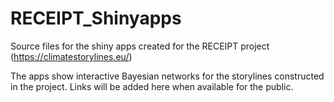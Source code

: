 # RECEIPT_Shinyapps
Source files for the shiny apps created for the RECEIPT project (https://climatestorylines.eu/)

The apps show interactive Bayesian networks for the storylines constructed in the project.
Links will be added here when available for the public.
